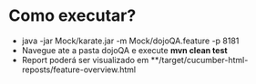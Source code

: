 <h1>Como executar?</h1>
<ul>
<li>java -jar Mock/karate.jar -m Mock/dojoQA.feature -p 8181</li>
<li>Navegue ate a pasta dojoQA e execute <strong>mvn clean test</strong></li>
<li>Report poderá ser visualizado em **/target/cucumber-html-reposts/feature-overview.html</li>
</ul>
